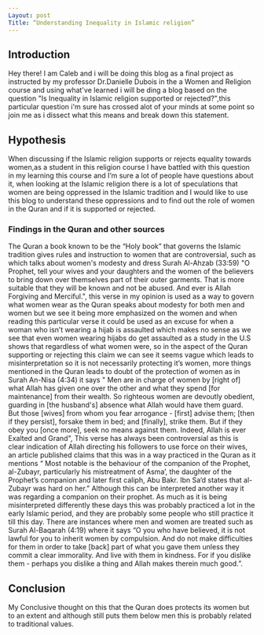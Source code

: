 ```yaml
---
Layout: post
Title: “Understanding Inequality in Islamic religion”
---
```


## Introduction
Hey there! I am Caleb and i will be doing this blog as a final project as instructed by my professor Dr.Danielle Dubois in the a Women and Religion course and using what've learned i will be ding a blog based on the question "Is Inequality in Islamic religion supported or rejected?",this particular question i'm sure has crossed alot of your minds at some point so join me as i dissect what this means and break down this statement. 

## Hypothesis
When discussing if the Islamic religion supports or rejects equality towards women,as a student in this religion course I have battled with this question in my learning this course and I’m sure a lot of people have questions about it,  when looking at the Islamic religion there is a lot of speculations that women are being oppressed in the Islamic tradition and I would like to use this blog to understand these oppressions and to find out the role of women in the Quran and if it is supported or rejected.

### Findings in the Quran and other sources
The Quran a book known to be the “Holy book” that governs the Islamic tradition gives rules and instruction to women that are controversial, such as which talks about women's modesty and dress Surah Al-Ahzab (33:59) "O Prophet, tell your wives and your daughters and the women of the believers to bring down over themselves part of their outer garments. That is more suitable that they will be known and not be abused. And ever is Allah Forgiving and Merciful.", 
this verse in my opinion is used as a way to govern what women wear as the Quran speaks about modesty for both men and women but we see it being more emphasized on the women and when reading this particular verse it could be used as an excuse for when a woman who isn’t wearing a hijab is assaulted which makes no sense as we see that even women wearing hijabs do get assaulted as a study in the U.S shows that regardless of what women were, so in the aspect of the Quran supporting or rejecting this claim we can see it seems vague which leads to misinterpretation so it is not necessarily protecting it’s women, more things mentioned in the Quran leads to doubt of the protection of women as in Surah An-Nisa (4:34) it says " Men are in charge of women by [right of] what Allah has given one over the other and what they spend [for maintenance] from their wealth. So righteous women are devoutly obedient, guarding in [the husband's] absence what Allah would have them guard. But those [wives] from whom you fear arrogance - [first] advise them; [then if they persist], forsake them in bed; and [finally], strike them. But if they obey you [once more], seek no means against them. Indeed, Allah is ever Exalted and Grand", This verse has always been controversial as this is clear indication of Allah directing his followers to use force on their wives, an article published claims that this was in a way practiced in the Quran as it mentions “ Most notable is the behaviour of the companion of the Prophet, al-Zubayr, particularly his mistreatment of Asma’, the daughter of the Prophet’s companion and later first caliph, Abu Bakr. Ibn Sa‘d states that al-Zubayr was hard on her.”  Although this can be interpreted another way it was regarding a companion on their prophet. As much as it is being misinterpreted differently these days this was probably practiced a lot in the early Islamic period, and they are probably some people who still practice it till this day.  There are instances where men and women are treated such as Surah Al-Baqarah (4:19) where it says “O you who have believed, it is not lawful for you to inherit women by compulsion. And do not make difficulties for them in order to take [back] part of what you gave them unless they commit a clear immorality. And live with them in kindness. For if you dislike them - perhaps you dislike a thing and Allah makes therein much good.”. 

## Conclusion
My Conclusive thought on this that the Quran does protects its women but to an extent and although still puts them below men this is probably related to traditional values.
